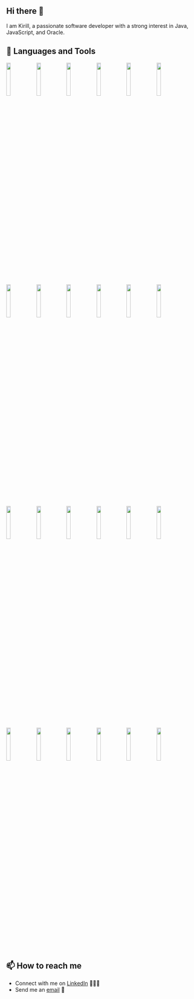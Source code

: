 ## Hi there 👋 

I am Kirill, a passionate software developer with a strong interest in Java, JavaScript, and Oracle.

## 🧰 Languages and Tools

<p>
    <img width="15%" src="https://www.vectorlogo.zone/logos/java/java-ar21.svg" />
    <img width="15%" src="https://www.vectorlogo.zone/logos/apache_tomcat/apache_tomcat-ar21.svg" />
    <img width="15%" src="https://www.vectorlogo.zone/logos/javascript/javascript-ar21.svg" />
    <img width="15%" src="https://www.vectorlogo.zone/logos/npmjs/npmjs-ar21.svg" />
    <img width="15%" src="https://www.vectorlogo.zone/logos/nodejs/nodejs-ar21.svg" />    
    <img width="15%" src="https://www.vectorlogo.zone/logos/expressjs/expressjs-ar21.svg" />
    <img width="15%" src="https://www.vectorlogo.zone/logos/git-scm/git-scm-ar21.svg" />    
    <img width="15%" src="https://www.vectorlogo.zone/logos/github/github-ar21.svg" />
    <img width="15%" src="https://www.vectorlogo.zone/logos/php/php-ar21.svg" />
    <img width="15%" src="https://www.vectorlogo.zone/logos/apache_hadoop/apache_hadoop-ar21.svg" />
    <img width="15%" src="https://www.vectorlogo.zone/logos/apache_hive/apache_hive-ar21.svg" />
    <img width="15%" src="https://www.vectorlogo.zone/logos/apache_spark/apache_spark-ar21.svg" />
    <img width="15%" src="https://www.vectorlogo.zone/logos/mysql/mysql-ar21.svg" />
    <img width="15%" src="https://www.vectorlogo.zone/logos/oracle/oracle-ar21.svg" />
    <img width="15%" src="https://www.vectorlogo.zone/logos/linux/linux-ar21.svg" /> 
    <img width="15%" src="https://www.vectorlogo.zone/logos/w3_css/w3_css-ar21.svg" />
    <img width="15%" src="https://www.vectorlogo.zone/logos/w3_html5/w3_html5-ar21.svg" />  
    <img width="15%" src="https://www.vectorlogo.zone/logos/springio/springio-ar21.svg" />     
    <img width="15%" src="https://www.vectorlogo.zone/logos/springio/springio-ar21.svg" />     
    <img width="15%" src="https://www.vectorlogo.zone/logos/angular/angular-ar21.svg" />     
    <img width="15%" src="https://www.vectorlogo.zone/logos/nextjs/nextjs-ar21.svg" />
    <img width="15%" src="https://www.vectorlogo.zone/logos/neo4j/neo4j-ar21.svg" />
    <img width="15%" src="https://www.vectorlogo.zone/logos/mongodb/mongodb-ar21.svg" />    
    <img width="15%" src="https://www.vectorlogo.zone/logos/typescriptlang/typescriptlang-ar21.svg" />
</p>

## 📫 How to reach me

- Connect with me on [LinkedIn](https://www.linkedin.com/in/kirilltsybulka) 👨🏻‍💻
- Send me an [email](mailto:ktsybulka11@gmail.com) 📧
